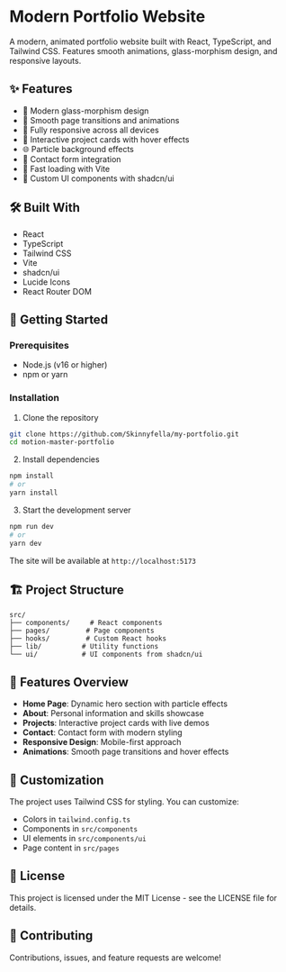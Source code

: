 # Modern Portfolio Website

A modern, animated portfolio website built with React, TypeScript, and Tailwind CSS. Features smooth animations, glass-morphism design, and responsive layouts.

## ✨ Features

- 🎨 Modern glass-morphism design
- 🌟 Smooth page transitions and animations
- 📱 Fully responsive across all devices
- 🎯 Interactive project cards with hover effects
- 🌐 Particle background effects
- 📝 Contact form integration
- 🚀 Fast loading with Vite
- 🎨 Custom UI components with shadcn/ui

## 🛠️ Built With

- React
- TypeScript
- Tailwind CSS
- Vite
- shadcn/ui
- Lucide Icons
- React Router DOM

## 🚀 Getting Started

### Prerequisites

- Node.js (v16 or higher)
- npm or yarn

### Installation

1. Clone the repository
```bash
git clone https://github.com/Skinnyfella/my-portfolio.git
cd motion-master-portfolio
```

2. Install dependencies
```bash
npm install
# or
yarn install
```

3. Start the development server
```bash
npm run dev
# or
yarn dev
```

The site will be available at `http://localhost:5173`

## 🏗️ Project Structure

```
src/
├── components/     # React components
├── pages/         # Page components
├── hooks/         # Custom React hooks
├── lib/          # Utility functions
└── ui/           # UI components from shadcn/ui
```

## 📝 Features Overview

- **Home Page**: Dynamic hero section with particle effects
- **About**: Personal information and skills showcase
- **Projects**: Interactive project cards with live demos
- **Contact**: Contact form with modern styling
- **Responsive Design**: Mobile-first approach
- **Animations**: Smooth page transitions and hover effects

## 🎨 Customization

The project uses Tailwind CSS for styling. You can customize:

- Colors in `tailwind.config.ts`
- Components in `src/components`
- UI elements in `src/components/ui`
- Page content in `src/pages`

## 📄 License

This project is licensed under the MIT License - see the LICENSE file for details.

## 🤝 Contributing

Contributions, issues, and feature requests are welcome!

